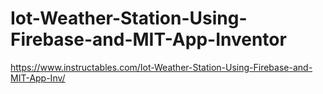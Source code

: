 # Iot-Weather-Station-Using-Firebase-and-MIT-App-Inventor

https://www.instructables.com/Iot-Weather-Station-Using-Firebase-and-MIT-App-Inv/
